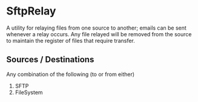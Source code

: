 # SftpRelay

A utility for relaying files from one source to another; emails can be sent whenever a relay occurs.
Any file relayed will be removed from the source to maintain the register of files that require transfer.

## Sources / Destinations
Any combination of the following (to or from either)

1. SFTP
2. FileSystem
